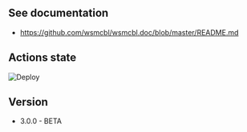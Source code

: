 ## See documentation

* https://github.com/wsmcbl/wsmcbl.doc/blob/master/README.md

## Actions state

![Deploy](https://github.com/wsmcbl/wsmcbl.front/actions/workflows/deploy.yml/badge.svg?branch=master)

## Version

* 3.0.0 - BETA